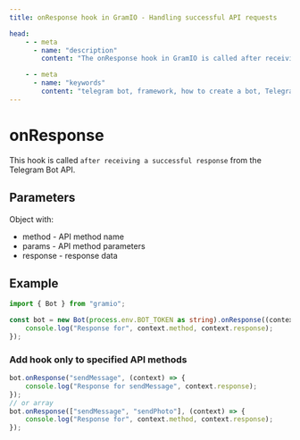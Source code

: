 ```yaml
---
title: onResponse hook in GramIO - Handling successful API requests

head:
    - - meta
      - name: "description"
        content: "The onResponse hook in GramIO is called after receiving a successful response from the Telegram Bot API. Learn how to process successful API requests and track response parameters."

    - - meta
      - name: "keywords"
        content: "telegram bot, framework, how to create a bot, Telegram, Telegram Bot API, GramIO, TypeScript, JavaScript, Node.JS, Nodejs, Deno, Bun, onResponse, API request handling, request monitoring, successful request logging, API response analysis, successful request interception, API interaction tracking, request analytics, API parameters, request optimization"
---
```


# onResponse

This hook is called `after receiving a successful response` from the Telegram Bot API.

## Parameters

Object with:

- method - API method name
- params - API method parameters
- response - response data

<!-- > [!IMPORTANT] -->

## Example

```ts twoslash
import { Bot } from "gramio";

const bot = new Bot(process.env.BOT_TOKEN as string).onResponse((context) => {
    console.log("Response for", context.method, context.response);
});
```

### Add hook only to specified API methods

```ts
bot.onResponse("sendMessage", (context) => {
    console.log("Response for sendMessage", context.response);
});
// or array
bot.onResponse(["sendMessage", "sendPhoto"], (context) => {
    console.log("Response for", context.method, context.response);
});
```
